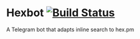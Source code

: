 # Hexbot [![Build Status](https://github-ci.bluerain.io/api/badges/elixirchina/hexbot/status.svg)](https://github-ci.bluerain.io/elixirchina/hexbot)

A Telegram bot that adapts inline search to hex.pm
